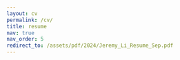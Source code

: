 ```yaml
---
layout: cv
permalink: /cv/
title: resume
nav: true
nav_order: 5
redirect_to: /assets/pdf/2024/Jeremy_Li_Resume_Sep.pdf
---
```


